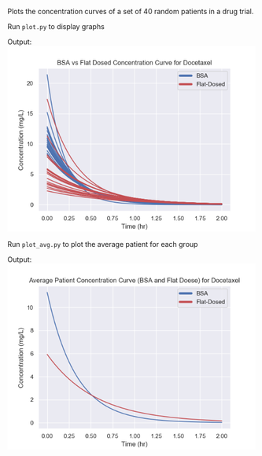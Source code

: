 Plots the concentration curves of a set of 40 random patients in a drug trial.

Run `plot.py` to display graphs 

Output:
![Plot](./Concentration.png)


Run `plot_avg.py` to plot the average patient for each group

Output:
![Plot](./AvgConcentration.png)